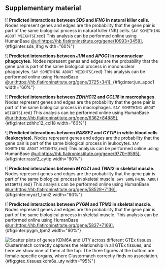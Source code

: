 ## Supplementary material

![
**Predicted interactions between *SDS* and *IFNG* in natural killer cells.**
Nodes represent genes and edges are the probability that the gene pair is part of the same biological process in natural killer (NK) cells.
`SAY SOMETHING ABOUT WEIGHTS`{.red}
This analysis can be performed online using HumanBase [@url:https://hb.flatironinstitute.org/gene/10993+3458].
](images/coefs_comp/gtex_whole_blood/GIANT-IFNG_vs_SDS-natural_killer_cells.svg "Interaction between SDS and IFNG"){#fig:inter:sds_ifng width="60%"}


![
**Predicted interactions between *JUN* and *APOC1* in mononuclear phagocytes.**
Nodes represent genes and edges are the probability that the gene pair is part of the same biological process in mononuclear phagocytes.
`SAY SOMETHING ABOUT WEIGHTS`{.red}
This analysis can be performed online using HumanBase [@url:https://hb.flatironinstitute.org/gene/3725+341].
](images/coefs_comp/gtex_whole_blood/GIANT-JUN_vs_APOC1-mononuclear_phagocyte.svg "Interaction between JUN and APOC1"){#fig:inter:jun_apoc1 width="60%"}


![
**Predicted interactions between *ZDHHC12* and *CCL18* in macrophages.**
Nodes represent genes and edges are the probability that the gene pair is part of the same biological process in macrophages.
`SAY SOMETHING ABOUT WEIGHTS`{.red}
This analysis can be performed online using HumanBase [@url:https://hb.flatironinstitute.org/gene/6362+84885].
](images/coefs_comp/gtex_whole_blood/GIANT-ZDHHC12_vs_CCL18-macrophage.svg "Interaction between ZDHHC12 and CCL18"){#fig:inter:zdhhc12_ccl18 width="60%"}


![
**Predicted interactions between *RASSF2* and *CYTIP* in white blood cells (leukocytes).**
Nodes represent genes and edges are the probability that the gene pair is part of the same biological process in leukocytes.
`SAY SOMETHING ABOUT WEIGHTS`{.red}
This analysis can be performed online using HumanBase [@url:https://hb.flatironinstitute.org/gene/9770+9595].
](images/coefs_comp/gtex_whole_blood/GIANT-CYTIP_vs_RASSF2-leukocyte.png "Interaction between RASSF2 and CYTIP"){#fig:inter:rassf2_cytip width="60%"}


![
**Predicted interactions between *MYOZ1* and *TNNI2* in skeletal muscle.**
Nodes represent genes and edges are the probability that the gene pair is part of the same biological process in skeletal muscle.
`SAY SOMETHING ABOUT WEIGHTS`{.red}
This analysis can be performed online using HumanBase [@url:https://hb.flatironinstitute.org/gene/58529+7136].
](images/coefs_comp/gtex_whole_blood/GIANT-MYOZ1_vs_TNNI2-skeletal_muscle.png "Interaction between MYOZ1 and TNNI2"){#fig:inter:myoz1_tnni2 width="60%"}


![
**Predicted interactions between *PYGM* and *TPM2* in skeletal muscle.**
Nodes represent genes and edges are the probability that the gene pair is part of the same biological process in skeletal muscle.
This analysis can be performed online using HumanBase [@url:https://hb.flatironinstitute.org/gene/5837+7169].
](images/coefs_comp/gtex_whole_blood/GIANT-PYGM_vs_TPM2-skeletal_muscle.png "Interaction between PYGM and TPM2"){#fig:inter:pygm_tpm2 width="60%"}


![
**Scatter plots of genes *KDM6A* and *UTY* across different GTEx tissues.**
Clustermatch correctly captures the relationship in all GTEx tissues, and here we show nine of them at the top.
The three figures at the bottom are female-specific organs, where Clustermatch correctly finds no association.
](images/coefs_comp/kdm6a_vs_uty/gtex-KDM6A_vs_UTY.svg "KDM6A and UTY across different GTEx tissues"){#fig:gtex_tissues:kdm6a_uty width="95%"}

